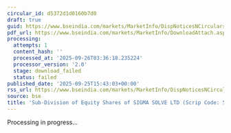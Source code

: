 ```yaml
---
circular_id: d5372d1d0160b7d0
draft: true
guid: https://www.bseindia.com/markets/MarketInfo/DispNoticesNCirculars.aspx?Noticeid={9FF0FABA-6996-4480-B84F-28486CBAA629}&noticeno=20250925-63&dt=09/25/2025&icount=63&totcount=65&flag=0
pdf_url: https://www.bseindia.com/markets/MarketInfo/DownloadAttach.aspx?id=20250925-63&attachedId=
processing:
  attempts: 1
  content_hash: ''
  processed_at: '2025-09-26T03:36:18.235224'
  processor_version: '2.0'
  stage: download_failed
  status: failed
published_date: '2025-09-25T15:43:03+00:00'
rss_url: https://www.bseindia.com/markets/MarketInfo/DispNoticesNCirculars.aspx?Noticeid={9FF0FABA-6996-4480-B84F-28486CBAA629}&noticeno=20250925-63&dt=09/25/2025&icount=63&totcount=65&flag=0
source: bse
title: 'Sub-Division of Equity Shares of SIGMA SOLVE LTD (Scrip Code: 543917).'
---
```


Processing in progress...